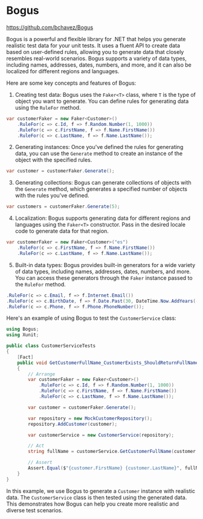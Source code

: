 # Bogus

https://github.com/bchavez/Bogus

Bogus is a powerful and flexible library for .NET that helps you generate realistic test data for your unit tests. It uses a fluent API to create data based on user-defined rules, allowing you to generate data that closely resembles real-world scenarios. Bogus supports a variety of data types, including names, addresses, dates, numbers, and more, and it can also be localized for different regions and languages.

Here are some key concepts and features of Bogus:

1. Creating test data: Bogus uses the `Faker<T>` class, where `T` is the type of object you want to generate. You can define rules for generating data using the `RuleFor` method.

```csharp
var customerFaker = new Faker<Customer>()
    .RuleFor(c => c.Id, f => f.Random.Number(1, 1000))
    .RuleFor(c => c.FirstName, f => f.Name.FirstName())
    .RuleFor(c => c.LastName, f => f.Name.LastName());
```

2. Generating instances: Once you've defined the rules for generating data, you can use the `Generate` method to create an instance of the object with the specified rules.

```csharp
var customer = customerFaker.Generate();
```

3. Generating collections: Bogus can generate collections of objects with the `Generate` method, which generates a specified number of objects with the rules you've defined.

```csharp
var customers = customerFaker.Generate(5);
```

4. Localization: Bogus supports generating data for different regions and languages using the `Faker<T>` constructor. Pass in the desired locale code to generate data for that region.

```csharp
var customerFaker = new Faker<Customer>("es")
    .RuleFor(c => c.FirstName, f => f.Name.FirstName())
    .RuleFor(c => c.LastName, f => f.Name.LastName());
```

5. Built-in data types: Bogus provides built-in generators for a wide variety of data types, including names, addresses, dates, numbers, and more. You can access these generators through the `Faker` instance passed to the `RuleFor` method.

```csharp
.RuleFor(c => c.Email, f => f.Internet.Email())
.RuleFor(c => c.BirthDate, f => f.Date.Past(30, DateTime.Now.AddYears(-18)))
.RuleFor(c => c.Phone, f => f.Phone.PhoneNumber());
```

Here's an example of using Bogus to test the `CustomerService` class:

```csharp
using Bogus;
using Xunit;

public class CustomerServiceTests
{
    [Fact]
    public void GetCustomerFullName_CustomerExists_ShouldReturnFullName()
    {
        // Arrange
        var customerFaker = new Faker<Customer>()
            .RuleFor(c => c.Id, f => f.Random.Number(1, 1000))
            .RuleFor(c => c.FirstName, f => f.Name.FirstName())
            .RuleFor(c => c.LastName, f => f.Name.LastName());

        var customer = customerFaker.Generate();

        var repository = new MockCustomerRepository();
        repository.AddCustomer(customer);

        var customerService = new CustomerService(repository);

        // Act
        string fullName = customerService.GetCustomerFullName(customer.Id);

        // Assert
        Assert.Equal($"{customer.FirstName} {customer.LastName}", fullName);
    }
}
```

In this example, we use Bogus to generate a `Customer` instance with realistic data. The `CustomerService` class is then tested using the generated data. This demonstrates how Bogus can help you create more realistic and diverse test scenarios.